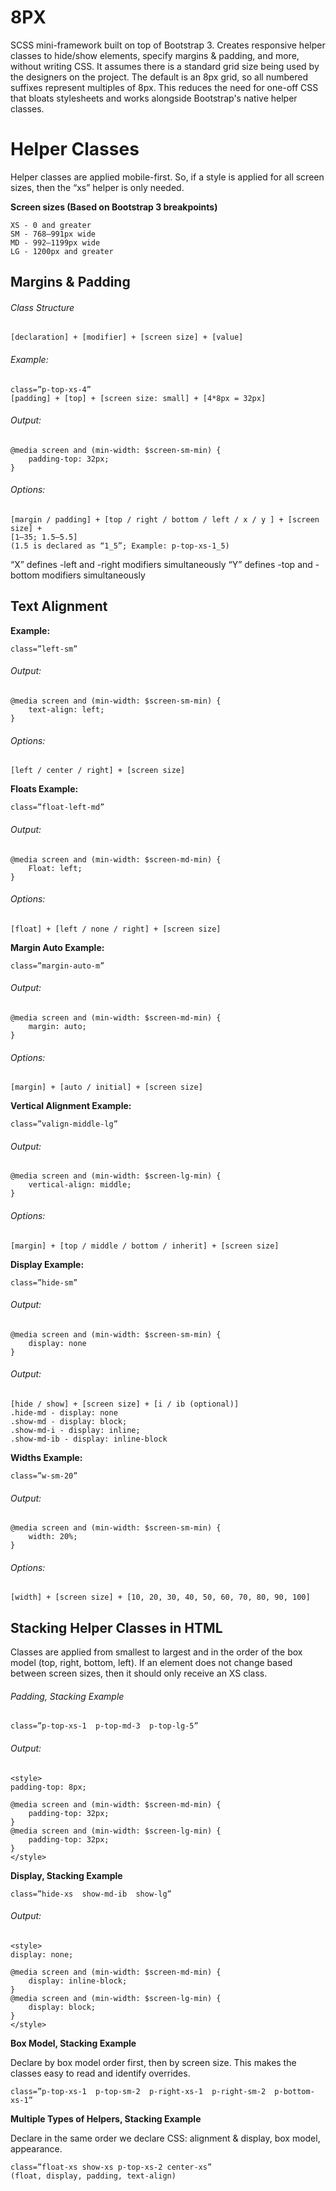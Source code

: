 # 8PX
SCSS mini-framework built on top of Bootstrap 3. Creates responsive helper classes to hide/show elements, specify margins &amp; padding, and more, without writing CSS. It assumes there is a standard grid size being used by the designers on the project. The default is an 8px grid, so all numbered suffixes represent multiples of 8px. This reduces the need for one-off CSS that bloats stylesheets and works alongside Bootstrap's native helper classes.

# Helper Classes
Helper classes are applied mobile-first. So, if a style is applied for all screen sizes, then the “xs” helper is only needed.

**Screen sizes (Based on Bootstrap 3 breakpoints)**
```
XS - 0 and greater
SM - 768–991px wide
MD - 992–1199px wide
LG - 1200px and greater
```

## Margins & Padding

###### Class Structure
```
[declaration] + [modifier] + [screen size] + [value]
```

###### Example: 

```
class=”p-top-xs-4”
[padding] + [top] + [screen size: small] + [4*8px = 32px]
```

###### Output:
```
@media screen and (min-width: $screen-sm-min) {
	padding-top: 32px;
}
```

###### Options:
```
[margin / padding] + [top / right / bottom / left / x / y ] + [screen size] + 
[1–35; 1.5–5.5]
(1.5 is declared as “1_5”; Example: p-top-xs-1_5)
```

“X” defines -left and -right modifiers simultaneously
“Y” defines -top and -bottom modifiers simultaneously

## Text Alignment
**Example:**
```
class=”left-sm”
```

###### Output:
```
@media screen and (min-width: $screen-sm-min) {
	text-align: left;
}
```

###### Options:
```
[left / center / right] + [screen size]
```

**Floats Example:**
```
class=”float-left-md”
```

###### Output:
```
@media screen and (min-width: $screen-md-min) {
	Float: left;
}
```

###### Options:
```
[float] + [left / none / right] + [screen size]
```

**Margin Auto Example:**
```
class=”margin-auto-m”
```

###### Output:
```
@media screen and (min-width: $screen-md-min) {
	margin: auto;
}
```

###### Options:
```
[margin] + [auto / initial] + [screen size]
```

**Vertical Alignment Example:**
```
class=”valign-middle-lg”
```

###### Output:
```
@media screen and (min-width: $screen-lg-min) {
	vertical-align: middle;
}
```

###### Options:
```
[margin] + [top / middle / bottom / inherit] + [screen size]
```

**Display Example:**
```
class=”hide-sm”
```

###### Output:
```
@media screen and (min-width: $screen-sm-min) {
	display: none
}
```

###### Output:
```
[hide / show] + [screen size] + [i / ib (optional)]
.hide-md - display: none
.show-md - display: block;
.show-md-i - display: inline;
.show-md-ib - display: inline-block
```

**Widths Example:**
```
class=”w-sm-20”
```

###### Output:
```
@media screen and (min-width: $screen-sm-min) {
	width: 20%;
}
```

###### Options:
```
[width] + [screen size] + [10, 20, 30, 40, 50, 60, 70, 80, 90, 100]
```

## Stacking Helper Classes in HTML
Classes are applied from smallest to largest and in the order of the box model (top, right, bottom, left). 
If an element does not change based between screen sizes, then it should only receive an XS class. 

###### Padding, Stacking Example
```
class=”p-top-xs-1  p-top-md-3  p-top-lg-5”
```

###### Output:
```
<style>
padding-top: 8px;

@media screen and (min-width: $screen-md-min) {
	padding-top: 32px;
}
@media screen and (min-width: $screen-lg-min) {
	padding-top: 32px;
}
</style>
```

**Display, Stacking Example**
```
class=”hide-xs  show-md-ib  show-lg”
```

###### Output:
```
<style>
display: none;

@media screen and (min-width: $screen-md-min) {
	display: inline-block;
}
@media screen and (min-width: $screen-lg-min) {
	display: block;
}
</style>
```

**Box Model, Stacking Example**

Declare by box model order first, then by screen size.
This makes the classes easy to read and identify overrides.

```
class=”p-top-xs-1  p-top-sm-2  p-right-xs-1  p-right-sm-2  p-bottom-xs-1”
```

**Multiple Types of Helpers, Stacking Example**

Declare in the same order we declare CSS: alignment & display, box model, appearance.
```
class=”float-xs show-xs p-top-xs-2 center-xs”
(float, display, padding, text-align)
```
